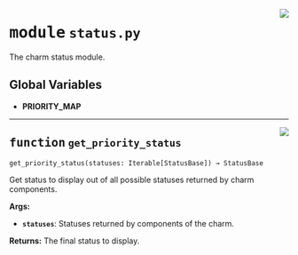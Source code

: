 <!-- markdownlint-disable -->

<a href="../src/status.py#L0"><img align="right" style="float:right;" src="https://img.shields.io/badge/-source-cccccc?style=flat-square"></a>

# <kbd>module</kbd> `status.py`
The charm status module. 

**Global Variables**
---------------
- **PRIORITY_MAP**

---

<a href="../src/status.py#L19"><img align="right" style="float:right;" src="https://img.shields.io/badge/-source-cccccc?style=flat-square"></a>

## <kbd>function</kbd> `get_priority_status`

```python
get_priority_status(statuses: Iterable[StatusBase]) → StatusBase
```

Get status to display out of all possible statuses returned by charm components. 



**Args:**
 
 - <b>`statuses`</b>:  Statuses returned by components of the charm. 



**Returns:**
 The final status to display. 


